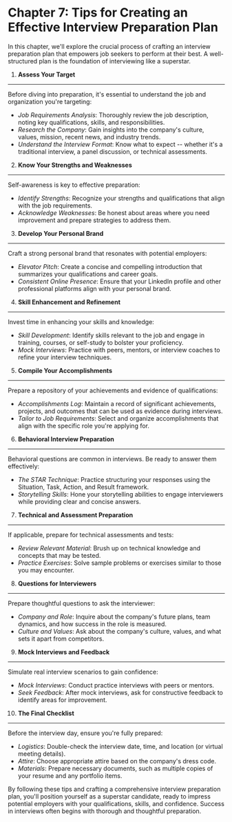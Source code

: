 Chapter 7: Tips for Creating an Effective Interview Preparation Plan
====================================================================

In this chapter, we'll explore the crucial process of crafting an interview preparation plan that empowers job seekers to perform at their best. A well-structured plan is the foundation of interviewing like a superstar.

1. **Assess Your Target**
-------------------------

Before diving into preparation, it's essential to understand the job and organization you're targeting:

* *Job Requirements Analysis*: Thoroughly review the job description, noting key qualifications, skills, and responsibilities.
* *Research the Company*: Gain insights into the company's culture, values, mission, recent news, and industry trends.
* *Understand the Interview Format*: Know what to expect -- whether it's a traditional interview, a panel discussion, or technical assessments.

2. **Know Your Strengths and Weaknesses**
-----------------------------------------

Self-awareness is key to effective preparation:

* *Identify Strengths*: Recognize your strengths and qualifications that align with the job requirements.
* *Acknowledge Weaknesses*: Be honest about areas where you need improvement and prepare strategies to address them.

3. **Develop Your Personal Brand**
----------------------------------

Craft a strong personal brand that resonates with potential employers:

* *Elevator Pitch*: Create a concise and compelling introduction that summarizes your qualifications and career goals.
* *Consistent Online Presence*: Ensure that your LinkedIn profile and other professional platforms align with your personal brand.

4. **Skill Enhancement and Refinement**
---------------------------------------

Invest time in enhancing your skills and knowledge:

* *Skill Development*: Identify skills relevant to the job and engage in training, courses, or self-study to bolster your proficiency.
* *Mock Interviews*: Practice with peers, mentors, or interview coaches to refine your interview techniques.

5. **Compile Your Accomplishments**
-----------------------------------

Prepare a repository of your achievements and evidence of qualifications:

* *Accomplishments Log*: Maintain a record of significant achievements, projects, and outcomes that can be used as evidence during interviews.
* *Tailor to Job Requirements*: Select and organize accomplishments that align with the specific role you're applying for.

6. **Behavioral Interview Preparation**
---------------------------------------

Behavioral questions are common in interviews. Be ready to answer them effectively:

* *The STAR Technique*: Practice structuring your responses using the Situation, Task, Action, and Result framework.
* *Storytelling Skills*: Hone your storytelling abilities to engage interviewers while providing clear and concise answers.

7. **Technical and Assessment Preparation**
-------------------------------------------

If applicable, prepare for technical assessments and tests:

* *Review Relevant Material*: Brush up on technical knowledge and concepts that may be tested.
* *Practice Exercises*: Solve sample problems or exercises similar to those you may encounter.

8. **Questions for Interviewers**
---------------------------------

Prepare thoughtful questions to ask the interviewer:

* *Company and Role*: Inquire about the company's future plans, team dynamics, and how success in the role is measured.
* *Culture and Values*: Ask about the company's culture, values, and what sets it apart from competitors.

9. **Mock Interviews and Feedback**
-----------------------------------

Simulate real interview scenarios to gain confidence:

* *Mock Interviews*: Conduct practice interviews with peers or mentors.
* *Seek Feedback*: After mock interviews, ask for constructive feedback to identify areas for improvement.

10. **The Final Checklist**
---------------------------

Before the interview day, ensure you're fully prepared:

* *Logistics*: Double-check the interview date, time, and location (or virtual meeting details).
* *Attire*: Choose appropriate attire based on the company's dress code.
* *Materials*: Prepare necessary documents, such as multiple copies of your resume and any portfolio items.

By following these tips and crafting a comprehensive interview preparation plan, you'll position yourself as a superstar candidate, ready to impress potential employers with your qualifications, skills, and confidence. Success in interviews often begins with thorough and thoughtful preparation.
